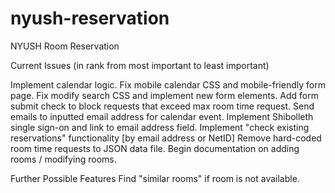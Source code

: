 # nyush-reservation
NYUSH Room Reservation

Current Issues (in rank from most important to least important)

Implement calendar logic.
Fix mobile calendar CSS and mobile-friendly form page.
Fix modify search CSS and implement new form elements.
Add form submit check to block requests that exceed max room time request.
Send emails to inputted email address for calendar event.
Implement Shibolleth single sign-on and link to email address field.
Implement "check existing reservations" functionality [by email address or NetID]
Remove hard-coded room time requests to JSON data file.
Begin documentation on adding rooms / modifying rooms.

Further Possible Features
Find "similar rooms" if room is not available.
